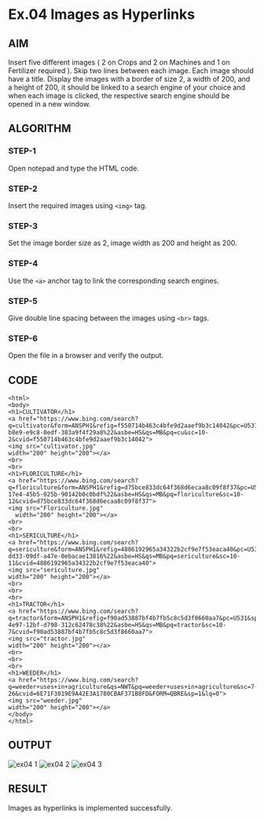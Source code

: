 # Ex.04 Images as Hyperlinks
## AIM
  Insert five different images ( 2 on Crops and 2 on Machines and 1 on Fertilizer required ). 
  Skip two lines between each image. Each image should have a title. 
  Display the images with a border of size 2, a width of 200, and a height of 200, 
  it should be linked to a search engine of your choice and when each image is clicked, 
  the respective search engine should be opened in a new window.

## ALGORITHM
### STEP-1
  Open notepad and type the HTML code.

### STEP-2
  Insert the required images using ```<img>``` tag.

### STEP-3
  Set the image border size as 2, image width as 200 and height as 200.

### STEP-4
  Use the ```<a>``` anchor tag to link the corresponding search engines.  

### STEP-5
  Give double line spacing between the images using ```<br>``` tags.
  
### STEP-6
  Open the file in a browser and verify the output.
  
## CODE
~~~
<html>
<body>
<h1>CULTIVATOR</h1>
<a href="https://www.bing.com/search?q=cultivator&form=ANSPH1&refig=f550714b463c4bfe9d2aaef9b3c14042&pc=U531&sp=1&lq=0&filters=ufn%3A%22Cultivator%22+sid%3A%229c624568-b8e9-e9c8-0edf-383a9f4f29a8%22&asbe=HS&qs=MB&pq=cu&sc=10-2&cvid=f550714b463c4bfe9d2aaef9b3c14042">
<img src="cultivator.jpg"
width="200" height="200"></a>
<br>
<br>
<h1>FLORICULTURE</h1>
<a href="https://www.bing.com/search?q=floriculture&form=ANSPH1&refig=d75bce833dc64f368d6ecaa8c09f8f37&pc=U531&sp=1&lq=0&filters=ufn%3A%22Floriculture%22+sid%3A%220065e9cd-17e4-45b5-025b-90142b0c0bdf%22&asbe=HS&qs=MB&pq=floriculture&sc=10-12&cvid=d75bce833dc64f368d6ecaa8c09f8f37">
<img src="Floriculture.jpg"
  width="200" height="200"></a>
<br>
<br>
<h1>SERICULTURE</h1>
<a href="https://www.bing.com/search?q=sericulture&form=ANSPH1&refig=4886192965a34322b2cf9e7f53eaca40&pc=U531&sp=1&lq=0&filters=ufn%3A%22Sericulture%22+sid%3A%22f6e4d994-dd33-09df-a47e-0ebacae13816%22&asbe=HS&qs=MB&pq=sericulture&sc=10-11&cvid=4886192965a34322b2cf9e7f53eaca40">
<img src="sericulture.jpg"
width="200" height="200"></a>
<br>
<br>
<br>
<h1>TRACTOR</h1>
<a href="https://www.bing.com/search?q=tractor&form=ANSPH1&refig=f90ad53887bf4b7fb5c8c5d3f8660aa7&pc=U531&sp=1&lq=0&filters=ufn%3A%22Tractor%22+sid%3A%22f5a54db1-4e97-12bf-d798-312c62478c38%22&asbe=HS&qs=MB&pq=tractor&sc=10-7&cvid=f90ad53887bf4b7fb5c8c5d3f8660aa7">
<img src="tractor.jpg"
width="200" height="200"></a>
<br>
<br>
<br>
<h1>WEEDER</h1>
<a href="https://www.bing.com/search?q=weeder+uses+in+agriculture&qs=NWT&pq=weeder+uses+in+agriculture&sc=7-26&cvid=6E71F3019E9A42E3A1780CBAF371B8FD&FORM=QBRE&sp=1&lq=0">
<img src="weeder.jpg"
width="200" height="200"></a>
</body>
</html>
~~~


## OUTPUT

![ex04 1](https://github.com/kaviyaelumalai/Ex04_Web-Design/assets/127817032/55d2f586-5d60-4e88-b97f-899f578921fd)
![ex04 2](https://github.com/kaviyaelumalai/Ex04_Web-Design/assets/127817032/79019d24-f536-4fbc-aea2-74134dcc36f6)
![ex04 3](https://github.com/kaviyaelumalai/Ex04_Web-Design/assets/127817032/c8c19ed3-db00-4262-8da5-61f4c7ee90d7)

## RESULT
 Images as hyperlinks is implemented successfully.

